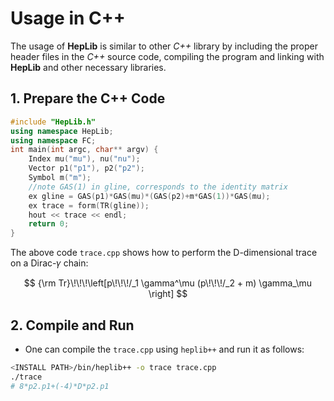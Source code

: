 # Usage in C++

The usage of **HepLib** is similar to other _C++_ library by including the proper header files in the _C++_ source code, compiling the program and linking with **HepLib** and other necessary libraries.

## 1. Prepare the C++ Code

```cpp
#include "HepLib.h"
using namespace HepLib;
using namespace FC;
int main(int argc, char** argv) {
    Index mu("mu"), nu("nu");
    Vector p1("p1"), p2("p2");
    Symbol m("m");
    //note GAS(1) in gline, corresponds to the identity matrix
    ex gline = GAS(p1)*GAS(mu)*(GAS(p2)+m*GAS(1))*GAS(mu);
    ex trace = form(TR(gline));
    hout << trace << endl;
    return 0;
}
```

The above code `trace.cpp` shows how to perform the D-dimensional trace on a Dirac-𝛾 chain:

$$
{\rm Tr}\!\!\!\left[p\!\!\!/_1 \gamma^\mu (p\!\!\!/_2 + m) \gamma_\mu \right]
$$

## 2. Compile and Run

* One can compile the `trace.cpp` using `heplib++` and run it as follows:

```bash
<INSTALL PATH>/bin/heplib++ -o trace trace.cpp
./trace
# 8*p2.p1+(-4)*D*p2.p1
```

